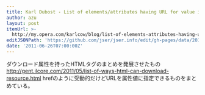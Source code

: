 ```yaml
---
title: Karl Dubost - List of elements/attributes having URL for value in html5
author: azu
layout: post
itemUrl: >-
  http://my.opera.com/karlcow/blog/list-of-elements-attributes-having-url-for-value-in-html5
editJSONPath: 'https://github.com/jser/jser.info/edit/gh-pages/data/2011/06/index.json'
date: '2011-06-26T07:00:00Z'
---
```

ダウンロード属性を持ったHTMLタグのまとめを発展させたもの
http://gent.ilcore.com/2011/05/list-of-ways-html-can-download-resource.html
hrefのように受動的だけどURLを属性値に指定できるものをまとめている。
